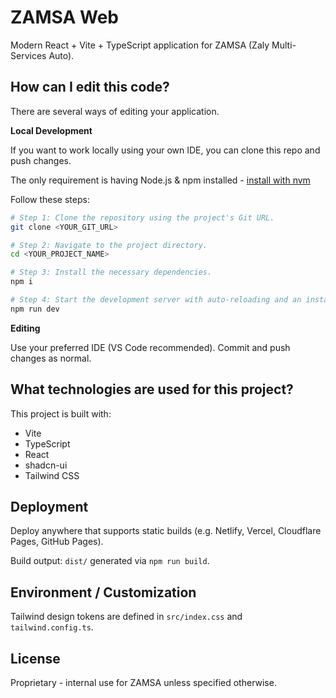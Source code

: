 # ZAMSA Web

Modern React + Vite + TypeScript application for ZAMSA (Zaly Multi-Services Auto).

## How can I edit this code?

There are several ways of editing your application.

**Local Development**

If you want to work locally using your own IDE, you can clone this repo and push changes.

The only requirement is having Node.js & npm installed - [install with nvm](https://github.com/nvm-sh/nvm#installing-and-updating)

Follow these steps:

```sh
# Step 1: Clone the repository using the project's Git URL.
git clone <YOUR_GIT_URL>

# Step 2: Navigate to the project directory.
cd <YOUR_PROJECT_NAME>

# Step 3: Install the necessary dependencies.
npm i

# Step 4: Start the development server with auto-reloading and an instant preview.
npm run dev
```

**Editing**

Use your preferred IDE (VS Code recommended). Commit and push changes as normal.

## What technologies are used for this project?

This project is built with:

- Vite
- TypeScript
- React
- shadcn-ui
- Tailwind CSS

## Deployment

Deploy anywhere that supports static builds (e.g. Netlify, Vercel, Cloudflare Pages, GitHub Pages).

Build output: `dist/` generated via `npm run build`.

## Environment / Customization

Tailwind design tokens are defined in `src/index.css` and `tailwind.config.ts`.

## License

Proprietary - internal use for ZAMSA unless specified otherwise.
